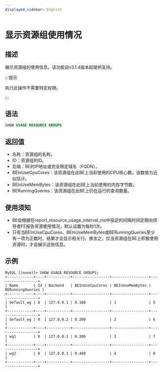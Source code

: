```yaml
---
displayed_sidebar: English
---
```


# 显示资源组使用情况

## 描述

展示资源组的使用信息。该功能自v3.1.4版本起提供支持。

:::提示

执行此操作不需要特定权限。

:::

## 语法

```SQL
SHOW USAGE RESOURCE GROUPS
```

## 返回值

- 名称：资源组的名称。
- ID：资源组的ID。
- 后端：BE的IP地址或完全限定域名（FQDN）。
- BEInUseCpuCores：该资源组在此BE上当前使用的CPU核心数。该数值为近似估计。
- BEInUseMemBytes：该资源组在此BE上当前使用的内存字节数。
- BERunningQueries：该资源组在此BE上仍在运行的查询数量。

## 使用须知

- BE会根据在report_resource_usage_interval_ms中指定的间隔时间定期向领导者FE报告资源使用情况，默认设置为每秒1次。
- 只有当BEInUseCpuCores、BEInUseMemBytes或BERunningQueries至少有一项为正数时，结果才会显示相关行。换言之，仅当资源组在BE上积极使用资源时，才会展示这些信息。

## 示例

```Plain
MySQL [(none)]> SHOW USAGE RESOURCE GROUPS;
+------------+----+-----------+-----------------+-----------------+------------------+
| Name       | Id | Backend   | BEInUseCpuCores | BEInUseMemBytes | BERunningQueries |
+------------+----+-----------+-----------------+-----------------+------------------+
| default_wg | 0  | 127.0.0.1 | 0.100           | 1               | 5                |
+------------+----+-----------+-----------------+-----------------+------------------+
| default_wg | 0  | 127.0.0.2 | 0.200           | 2               | 6                |
+------------+----+-----------+-----------------+-----------------+------------------+
| wg1        | 0  | 127.0.0.1 | 0.300           | 3               | 7                |
+------------+----+-----------+-----------------+-----------------+------------------+
| wg2        | 0  | 127.0.0.1 | 0.400           | 4               | 8                |
+------------+----+-----------+-----------------+-----------------+------------------+
```
